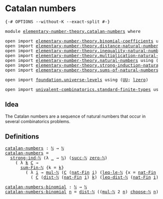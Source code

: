 # Catalan numbers

<pre class="Agda"><a id="28" class="Symbol">{-#</a> <a id="32" class="Keyword">OPTIONS</a> <a id="40" class="Pragma">--without-K</a> <a id="52" class="Pragma">--exact-split</a> <a id="66" class="Symbol">#-}</a>

<a id="71" class="Keyword">module</a> <a id="78" href="elementary-number-theory.catalan-numbers.html" class="Module">elementary-number-theory.catalan-numbers</a> <a id="119" class="Keyword">where</a>

<a id="126" class="Keyword">open</a> <a id="131" class="Keyword">import</a> <a id="138" href="elementary-number-theory.binomial-coefficients.html" class="Module">elementary-number-theory.binomial-coefficients</a> <a id="185" class="Keyword">using</a> <a id="191" class="Symbol">(</a><a id="192" href="elementary-number-theory.binomial-coefficients.html#317" class="Function Operator">_choose-ℕ_</a><a id="202" class="Symbol">)</a>
<a id="204" class="Keyword">open</a> <a id="209" class="Keyword">import</a> <a id="216" href="elementary-number-theory.distance-natural-numbers.html" class="Module">elementary-number-theory.distance-natural-numbers</a> <a id="266" class="Keyword">using</a> <a id="272" class="Symbol">(</a><a id="273" href="elementary-number-theory.distance-natural-numbers.html#1308" class="Function">dist-ℕ</a><a id="279" class="Symbol">;</a> <a id="281" href="elementary-number-theory.distance-natural-numbers.html#7060" class="Function">leq-dist-ℕ</a><a id="291" class="Symbol">)</a>
<a id="293" class="Keyword">open</a> <a id="298" class="Keyword">import</a> <a id="305" href="elementary-number-theory.inequality-natural-numbers.html" class="Module">elementary-number-theory.inequality-natural-numbers</a> <a id="357" class="Keyword">using</a> <a id="363" class="Symbol">(</a><a id="364" href="elementary-number-theory.inequality-natural-numbers.html#10547" class="Function">leq-le-ℕ</a><a id="372" class="Symbol">)</a>
<a id="374" class="Keyword">open</a> <a id="379" class="Keyword">import</a> <a id="386" href="elementary-number-theory.multiplication-natural-numbers.html" class="Module">elementary-number-theory.multiplication-natural-numbers</a> <a id="442" class="Keyword">using</a> <a id="448" class="Symbol">(</a><a id="449" href="elementary-number-theory.multiplication-natural-numbers.html#1176" class="Function">mul-ℕ</a><a id="454" class="Symbol">)</a>
<a id="456" class="Keyword">open</a> <a id="461" class="Keyword">import</a> <a id="468" href="elementary-number-theory.natural-numbers.html" class="Module">elementary-number-theory.natural-numbers</a> <a id="509" class="Keyword">using</a> <a id="515" class="Symbol">(</a><a id="516" href="elementary-number-theory.natural-numbers.html#1444" class="Datatype">ℕ</a><a id="517" class="Symbol">;</a> <a id="519" href="elementary-number-theory.natural-numbers.html#1465" class="InductiveConstructor">zero-ℕ</a><a id="525" class="Symbol">;</a> <a id="527" href="elementary-number-theory.natural-numbers.html#1478" class="InductiveConstructor">succ-ℕ</a><a id="533" class="Symbol">)</a>
<a id="535" class="Keyword">open</a> <a id="540" class="Keyword">import</a> <a id="547" href="elementary-number-theory.strong-induction-natural-numbers.html" class="Module">elementary-number-theory.strong-induction-natural-numbers</a> <a id="605" class="Keyword">using</a> <a id="611" class="Symbol">(</a><a id="612" href="elementary-number-theory.strong-induction-natural-numbers.html#4971" class="Function">strong-ind-ℕ</a><a id="624" class="Symbol">)</a>
<a id="626" class="Keyword">open</a> <a id="631" class="Keyword">import</a> <a id="638" href="elementary-number-theory.sums-of-natural-numbers.html" class="Module">elementary-number-theory.sums-of-natural-numbers</a> <a id="687" class="Keyword">using</a> <a id="693" class="Symbol">(</a><a id="694" href="elementary-number-theory.sums-of-natural-numbers.html#1344" class="Function">sum-Fin-ℕ</a><a id="703" class="Symbol">)</a>

<a id="706" class="Keyword">open</a> <a id="711" class="Keyword">import</a> <a id="718" href="foundation.universe-levels.html" class="Module">foundation.universe-levels</a> <a id="745" class="Keyword">using</a> <a id="751" class="Symbol">(</a><a id="752" href="foundation-core.universe-levels.html#222" class="Primitive">UU</a><a id="754" class="Symbol">;</a> <a id="756" href="Agda.Primitive.html#764" class="Primitive">lzero</a><a id="761" class="Symbol">)</a>

<a id="764" class="Keyword">open</a> <a id="769" class="Keyword">import</a> <a id="776" href="univalent-combinatorics.standard-finite-types.html" class="Module">univalent-combinatorics.standard-finite-types</a> <a id="822" class="Keyword">using</a> <a id="828" class="Symbol">(</a><a id="829" href="univalent-combinatorics.standard-finite-types.html#5593" class="Function">nat-Fin</a><a id="836" class="Symbol">;</a> <a id="838" href="univalent-combinatorics.standard-finite-types.html#5694" class="Function">strict-upper-bound-nat-Fin</a><a id="864" class="Symbol">)</a>
</pre>
## Idea

The Catalan numbers are a sequence of natural numbers that occur in several combinatorics problems.

## Definitions

<pre class="Agda"><a id="catalan-numbers"></a><a id="1005" href="elementary-number-theory.catalan-numbers.html#1005" class="Function">catalan-numbers</a> <a id="1021" class="Symbol">:</a> <a id="1023" href="elementary-number-theory.natural-numbers.html#1444" class="Datatype">ℕ</a> <a id="1025" class="Symbol">→</a> <a id="1027" href="elementary-number-theory.natural-numbers.html#1444" class="Datatype">ℕ</a>
<a id="1029" href="elementary-number-theory.catalan-numbers.html#1005" class="Function">catalan-numbers</a> <a id="1045" class="Symbol">=</a>
  <a id="1049" href="elementary-number-theory.strong-induction-natural-numbers.html#4971" class="Function">strong-ind-ℕ</a> <a id="1062" class="Symbol">(λ</a> <a id="1065" href="elementary-number-theory.catalan-numbers.html#1065" class="Bound">_</a> <a id="1067" class="Symbol">→</a> <a id="1069" href="elementary-number-theory.natural-numbers.html#1444" class="Datatype">ℕ</a><a id="1070" class="Symbol">)</a> <a id="1072" class="Symbol">(</a><a id="1073" href="elementary-number-theory.natural-numbers.html#1478" class="InductiveConstructor">succ-ℕ</a> <a id="1080" href="elementary-number-theory.natural-numbers.html#1465" class="InductiveConstructor">zero-ℕ</a><a id="1086" class="Symbol">)</a>
    <a id="1092" class="Symbol">(</a> <a id="1094" class="Symbol">λ</a> <a id="1096" href="elementary-number-theory.catalan-numbers.html#1096" class="Bound">k</a> <a id="1098" href="elementary-number-theory.catalan-numbers.html#1098" class="Bound">C</a> <a id="1100" class="Symbol">→</a>
      <a id="1108" href="elementary-number-theory.sums-of-natural-numbers.html#1344" class="Function">sum-Fin-ℕ</a> <a id="1118" class="Symbol">{</a><a id="1119" class="Argument">k</a> <a id="1121" class="Symbol">=</a> <a id="1123" href="elementary-number-theory.catalan-numbers.html#1096" class="Bound">k</a><a id="1124" class="Symbol">}</a>
        <a id="1134" class="Symbol">(</a> <a id="1136" class="Symbol">λ</a> <a id="1138" href="elementary-number-theory.catalan-numbers.html#1138" class="Bound">i</a> <a id="1140" class="Symbol">→</a> <a id="1142" href="elementary-number-theory.multiplication-natural-numbers.html#1176" class="Function">mul-ℕ</a> <a id="1148" class="Symbol">(</a><a id="1149" href="elementary-number-theory.catalan-numbers.html#1098" class="Bound">C</a> <a id="1151" class="Symbol">(</a><a id="1152" href="univalent-combinatorics.standard-finite-types.html#5593" class="Function">nat-Fin</a> <a id="1160" href="elementary-number-theory.catalan-numbers.html#1138" class="Bound">i</a><a id="1161" class="Symbol">)</a> <a id="1163" class="Symbol">(</a><a id="1164" href="elementary-number-theory.inequality-natural-numbers.html#10547" class="Function">leq-le-ℕ</a> <a id="1173" class="Symbol">{</a><a id="1174" class="Argument">x</a> <a id="1176" class="Symbol">=</a> <a id="1178" href="univalent-combinatorics.standard-finite-types.html#5593" class="Function">nat-Fin</a> <a id="1186" href="elementary-number-theory.catalan-numbers.html#1138" class="Bound">i</a><a id="1187" class="Symbol">}</a> <a id="1189" class="Symbol">(</a><a id="1190" href="univalent-combinatorics.standard-finite-types.html#5694" class="Function">strict-upper-bound-nat-Fin</a> <a id="1217" href="elementary-number-theory.catalan-numbers.html#1138" class="Bound">i</a><a id="1218" class="Symbol">)))</a>
          <a id="1232" class="Symbol">(</a> <a id="1234" href="elementary-number-theory.catalan-numbers.html#1098" class="Bound">C</a> <a id="1236" class="Symbol">(</a><a id="1237" href="elementary-number-theory.distance-natural-numbers.html#1308" class="Function">dist-ℕ</a> <a id="1244" class="Symbol">(</a><a id="1245" href="univalent-combinatorics.standard-finite-types.html#5593" class="Function">nat-Fin</a> <a id="1253" href="elementary-number-theory.catalan-numbers.html#1138" class="Bound">i</a><a id="1254" class="Symbol">)</a> <a id="1256" href="elementary-number-theory.catalan-numbers.html#1096" class="Bound">k</a><a id="1257" class="Symbol">)</a> <a id="1259" class="Symbol">(</a><a id="1260" href="elementary-number-theory.distance-natural-numbers.html#7060" class="Function">leq-dist-ℕ</a> <a id="1271" class="Symbol">(</a><a id="1272" href="univalent-combinatorics.standard-finite-types.html#5593" class="Function">nat-Fin</a> <a id="1280" href="elementary-number-theory.catalan-numbers.html#1138" class="Bound">i</a><a id="1281" class="Symbol">)</a> <a id="1283" href="elementary-number-theory.catalan-numbers.html#1096" class="Bound">k</a> <a id="1285" class="Symbol">(</a><a id="1286" href="elementary-number-theory.inequality-natural-numbers.html#10547" class="Function">leq-le-ℕ</a> <a id="1295" class="Symbol">{</a><a id="1296" class="Argument">x</a> <a id="1298" class="Symbol">=</a> <a id="1300" href="univalent-combinatorics.standard-finite-types.html#5593" class="Function">nat-Fin</a> <a id="1308" href="elementary-number-theory.catalan-numbers.html#1138" class="Bound">i</a><a id="1309" class="Symbol">}</a> <a id="1311" class="Symbol">(</a><a id="1312" href="univalent-combinatorics.standard-finite-types.html#5694" class="Function">strict-upper-bound-nat-Fin</a> <a id="1339" href="elementary-number-theory.catalan-numbers.html#1138" class="Bound">i</a><a id="1340" class="Symbol">))))))</a>

<a id="catalan-numbers-binomial"></a><a id="1348" href="elementary-number-theory.catalan-numbers.html#1348" class="Function">catalan-numbers-binomial</a> <a id="1373" class="Symbol">:</a> <a id="1375" href="elementary-number-theory.natural-numbers.html#1444" class="Datatype">ℕ</a> <a id="1377" class="Symbol">→</a> <a id="1379" href="elementary-number-theory.natural-numbers.html#1444" class="Datatype">ℕ</a>
<a id="1381" href="elementary-number-theory.catalan-numbers.html#1348" class="Function">catalan-numbers-binomial</a> <a id="1406" href="elementary-number-theory.catalan-numbers.html#1406" class="Bound">n</a> <a id="1408" class="Symbol">=</a> <a id="1410" href="elementary-number-theory.distance-natural-numbers.html#1308" class="Function">dist-ℕ</a> <a id="1417" class="Symbol">((</a><a id="1419" href="elementary-number-theory.multiplication-natural-numbers.html#1176" class="Function">mul-ℕ</a> <a id="1425" class="Number">2</a> <a id="1427" href="elementary-number-theory.catalan-numbers.html#1406" class="Bound">n</a><a id="1428" class="Symbol">)</a> <a id="1430" href="elementary-number-theory.binomial-coefficients.html#317" class="Function Operator">choose-ℕ</a> <a id="1439" href="elementary-number-theory.catalan-numbers.html#1406" class="Bound">n</a><a id="1440" class="Symbol">)</a> <a id="1442" class="Symbol">((</a><a id="1444" href="elementary-number-theory.multiplication-natural-numbers.html#1176" class="Function">mul-ℕ</a> <a id="1450" class="Number">2</a> <a id="1452" href="elementary-number-theory.catalan-numbers.html#1406" class="Bound">n</a><a id="1453" class="Symbol">)</a> <a id="1455" href="elementary-number-theory.binomial-coefficients.html#317" class="Function Operator">choose-ℕ</a> <a id="1464" class="Symbol">(</a><a id="1465" href="elementary-number-theory.natural-numbers.html#1478" class="InductiveConstructor">succ-ℕ</a> <a id="1472" href="elementary-number-theory.catalan-numbers.html#1406" class="Bound">n</a><a id="1473" class="Symbol">))</a>
</pre>
